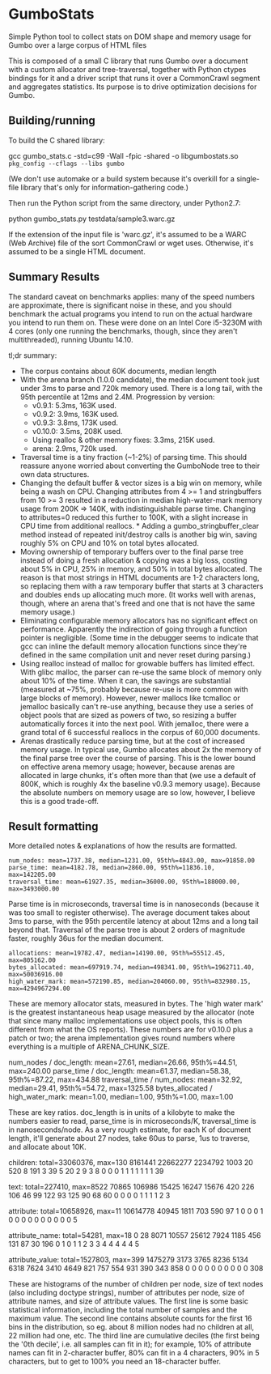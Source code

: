 # GumboStats
Simple Python tool to collect stats on DOM shape and memory usage for Gumbo over a large corpus of HTML files

This is composed of a small C library that runs Gumbo over a document with a
custom allocator and tree-traversal, together with Python ctypes bindings for it
and a driver script that runs it over a CommonCrawl segment and aggregates
statistics.  Its purpose is to drive optimization decisions for Gumbo.

## Building/running

To build the C shared library:

  gcc gumbo_stats.c -std=c99 -Wall -fpic -shared -o libgumbostats.so \
    `pkg_config --cflags --libs gumbo`

(We don't use automake or a build system because it's overkill for a single-file
library that's only for information-gathering code.)

Then run the Python script from the same directory, under Python2.7:

  python gumbo_stats.py testdata/sample3.warc.gz 

If the extension of the input file is 'warc.gz', it's assumed to be a WARC (Web Archive) file of the sort CommonCrawl or wget uses.  Otherwise, it's assumed to be a single HTML document.

## Summary Results

The standard caveat on benchmarks applies: many of the speed numbers are
approximate, there is significant noise in these, and you should benchmark the
actual programs you intend to run on the actual hardware you intend to run them
on.  These were done on an Intel Core i5-3230M with 4 cores (only one running
the benchmarks, though, since they aren't multithreaded), running Ubuntu 14.10.

tl;dr summary:

* The corpus contains about 60K documents, median length 
* With the arena branch (1.0.0 candidate), the median document took just under 3ms to parse and 720k memory used.  There is a long tail, with the 95th percentile at 12ms and 2.4M.  Progression by version:
  * v0.9.1: 5.3ms, 163K used.
  * v0.9.2: 3.9ms, 163K used.
  * v0.9.3: 3.8ms, 173K used.
  * v0.10.0: 3.5ms, 208K used.
  * Using realloc & other memory fixes: 3.3ms, 215K used.
  * arena: 2.9ms, 720k used.
* Traversal time is a tiny fraction (~1-2%) of parsing time.  This should reassure anyone worried about converting the GumboNode tree to their own data structures.
* Changing the default buffer & vector sizes is a big win on memory, while being a wash on CPU.  Changing attributes from 4 >= 1 and stringbuffers from 10 >= 3 resulted in a reduction in median high-water-mark memory usage from 200K => 140K, with indistinguishable parse time.  Changing to attributes=0 reduced this further to 100K, with a slight increase in CPU time from additional reallocs.  * Adding a gumbo_stringbuffer_clear method instead of repeated init/destroy calls is another big win, saving roughly 5% on CPU and 10% on total bytes allocated.
* Moving ownership of temporary buffers over to the final parse tree instead of doing a fresh allocation & copying was a big loss, costing about 5% in CPU, 25% in memory, and 50% in total bytes allocated.  The reason is that most strings in HTML documents are 1-2 characters long, so replacing them with a raw temporary buffer that starts at 3 characters and doubles ends up allocating much more.  (It works well with arenas, though, where an arena that's freed and one that is not have the same memory usage.)
* Eliminating configurable memory allocators has no significant effect on
  performance.  Apparently the indirection of going through a function pointer
is negligible.  (Some time in the debugger seems to indicate that gcc can inline
the default memory allocation functions since they're defined in the same
compilation unit and never reset during parsing.)
* Using realloc instead of malloc for growable buffers has limited effect.  With glibc malloc, the parser can re-use the same block of memory only about 10% of
the time.  When it can, the savings are substantial (measured at ~75%, probably
because re-use is more common with large blocks of memory).  However, newer
mallocs like tcmalloc or jemalloc basically can't re-use anything, because they
use a series of object pools that are sized as powers of two, so resizing a
buffer automatically forces it into the next pool.  With jemalloc, there were a
grand total of 6 successful reallocs in the corpus of 60,000 documents.
* Arenas drastically reduce parsing time, but at the cost of increased memory usage.  In typical use, Gumbo allocates about 2x the memory of the final parse
tree over the course of parsing.  This is the lower bound on effective arena
memory usage; however, because arenas are allocated in large chunks, it's often
more than that (we use a default of 800K, which is roughly 4x the baseline
v0.9.3 memory usage).  Because the absolute numbers on memory usage are so low,
however, I believe this is a good trade-off.

## Result formatting

More detailed notes & explanations of how the results are formatted.

    num_nodes: mean=1737.38, median=1231.00, 95th%=4843.00, max=91858.00
    parse_time: mean=4182.78, median=2860.00, 95th%=11836.10, max=142205.00
    traversal_time: mean=61927.35, median=36000.00, 95th%=188000.00, max=3493000.00

Parse time is in microseconds, traversal time is in nanoseconds (because it was
too small to register otherwise).  The average document takes about 3ms to
parse, with the 95th percentile latency at about 12ms and a long tail beyond
that.  Traversal of the parse tree is about 2 orders of magnitude faster,
roughly 36us for the median document.

    allocations: mean=19782.47, median=14190.00, 95th%=55512.45, max=805162.00
    bytes_allocated: mean=697919.74, median=498341.00, 95th%=1962711.40,
    max=50036916.00
    high_water_mark: mean=572190.85, median=204060.00, 95th%=832980.15,
    max=4294967294.00

These are memory allocator stats, measured in bytes.  The 'high water mark' is
the greatest instantaneous heap usage measured by the allocator (note that since
many malloc implementations use object pools, this is often different from what
the OS reports).  These numbers are for v0.10.0 plus a patch or two; the arena
implementation gives round numbers where everything is a multiple of
ARENA_CHUNK_SIZE.

  num_nodes / doc_length: mean=27.61, median=26.66, 95th%=44.51, max=240.00
  parse_time / doc_length: mean=61.37, median=58.38, 95th%=87.22, max=434.88
  traversal_time / num_nodes: mean=32.92, median=29.41, 95th%=54.72, max=1325.58
  bytes_allocated / high_water_mark: mean=1.00, median=1.00, 95th%=1.00, max=1.00

These are key ratios.  doc_length is in units of a kilobyte to make the numbers
easier to read, parse_time is in microseconds/K, traversal_time is in
nanoseconds/node.  As a very rough estimate, for each K of document length,
it'll generate about 27 nodes, take 60us to parse, 1us to traverse, and
allocate about 10K.

  children: total=33060376, max=130
  8161441 22662277 2234792 1003 20 520 8 191 3 39 5 20 2 9 3 8
  0 0 0 1 1 1 1 1 1 1 39

  text: total=227410, max=8522
  70865 106986 15425 16247 15676 420 226 106 46 99 122 93 125 90 68 60
  0 0 0 0 1 1 1 1 2 3

  attribute: total=10658926, max=11
  10614778 40945 1811 703 590 97 1 0 0 0 1
  0 0 0 0 0 0 0 0 0 0 5

  attribute_name: total=54281, max=18
  0 28 8071 10557 25612 7924 1185 456 131 87 30 196 0 1 0 1
  1 2 3 3 4 4 4 4 4 5

  attribute_value: total=1527803, max=399
  1475279 3173 3765 8236 5134 6318 7624 3410 4649 821 757 554 931 390 343 858
  0 0 0 0 0 0 0 0 0 0 308

These are histograms of the number of children per node, size of text nodes
(also including doctype strings), number of attributes per node, size of
attribute names, and size of attribute values.  The first line is some basic
statistical information, including the total number of samples and the maximum
value.  The second line contains absolute counts for the first 16 bins in the
distribution, so eg. about 8 million nodes had no children at all, 22 million
had one, etc.  The third line are cumulative deciles (the first being the '0th
decile', i.e. all samples can fit in it); for example, 10% of attribute names
can fit in 2-character buffer, 80% can fit in a 4 characters, 90% in 5
characters, but to get to 100% you need an 18-character buffer.
